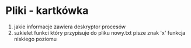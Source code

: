 # Pliki - kartkówka
1. jakie informacje zawiera deskryptor procesów
2. szkielet funkci który przypisuje do pliku nowy.txt pisze znak 'x' funkcja niskiego poziomu
